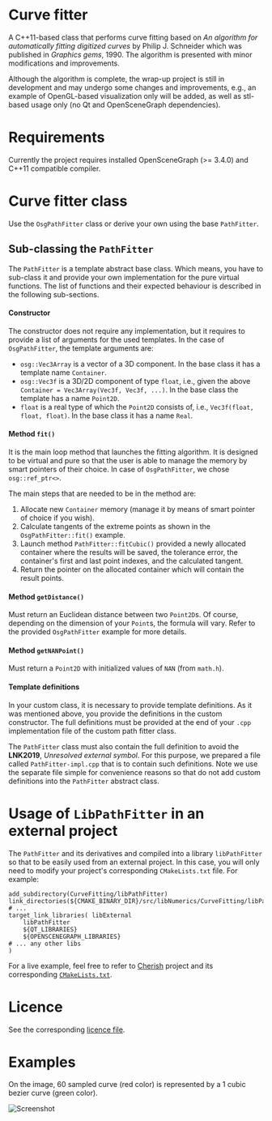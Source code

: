 # Curve fitter

A C++11-based class that performs curve fitting based on *An algorithm for automatically fitting digitized curves* by Philip J. Schneider which was published in *Graphics gems*, 1990. The algorithm is presented with minor modifications and improvements. 

Although the algorithm is complete, the wrap-up project is still in development and may undergo some changes and improvements, e.g., an example of OpenGL-based visualization only will be added, as well as stl-based usage only (no Qt and OpenSceneGraph dependencies).

# Requirements

Currently the project requires installed OpenSceneGraph (>= 3.4.0) and C++11 compatible compiler. 

# Curve fitter class

Use the `OsgPathFitter` class or derive your own using the base `PathFitter`. 

## Sub-classing the `PathFitter`

The `PathFitter` is a template abstract base class. Which means, you have to sub-class it and provide your own implementation for the pure virtual functions. The list of functions and their expected behaviour is described in the following sub-sections.

#### Constructor

The constructor does not require any implementation, but it requires to provide a list of arguments for the used templates. In the case of `OsgPathFitter`, the template arguments are:

* `osg::Vec3Array` is a vector of a 3D component. In the base class it has a template name `Container`.
* `osg::Vec3f` is a 3D/2D component of type `float`, i.e., given the above `Container = Vec3Array(Vec3f, Vec3f, ...)`. In the base class the template has a name `Point2D`.
* `float` is a real type of which the `Point2D` consists of, i.e., `Vec3f(float, float, float)`. In the base class it has a name `Real`.

#### Method `fit()`

It is the main loop method that launches the fitting algorithm. It is designed to be virtual and pure so that the user is able to manage the memory by smart pointers of their choice. In case of `OsgPathFitter`, we chose `osg::ref_ptr<>`.

The main steps that are needed to be in the method are:

1. Allocate new `Container` memory (manage it by means of smart pointer of choice if you wish).
2. Calculate tangents of the extreme points as shown in the `OsgPathFitter::fit()` example. 
3. Launch method `PathFitter::fitCubic()` provided a newly allocated container where the results will be saved, the tolerance error, the container's first and last point indexes, and the calculated tangent.
4. Return the pointer on the allocated container which will contain the result points.

#### Method `getDistance()`

Must return an Euclidean distance between two `Point2D`s. Of course, depending on the dimension of your `Point`s, the formula will vary. Refer to the provided `OsgPathFitter` example for more details.

#### Method `getNANPoint()`

Must return a `Point2D` with initialized values of `NAN` (from `math.h`).

#### Template definitions

In your custom class, it is necessary to provide template definitions. As it was mentioned above, you provide the definitions in the custom constructor. The full definitions must be provided at the end of  your `.cpp` implementation file of the custom path fitter class.

The `PathFitter` class must also contain the full definition to avoid the **LNK2019**, *Unresolved external symbol*. For this purpose, we prepared a file called `PathFitter-impl.cpp` that is to contain such definitions. Note we use the separate file simple for convenience reasons so that do not add custom definitions into the `PathFitter` abstract class.

# Usage of `LibPathFitter` in an external project

The `PathFitter` and its derivatives and compiled into a library `libPathFitter` so that to be easily used from an external project. In this case, you will only need to modify your project's corresponding `CMakeLists.txt` file. For example:

```
add_subdirectory(CurveFitting/libPathFitter)
link_directories(${CMAKE_BINARY_DIR}/src/libNumerics/CurveFitting/libPathFitter)
# ...
target_link_libraries( libExternal
    libPathFitter
    ${QT_LIBRARIES}
    ${OPENSCENEGRAPH_LIBRARIES}
# ... any other libs
)
```
For a live example, feel free to refer to [Cherish](https://github.com/vicrucann/cherish) project and its corresponding [`CMakeLists.txt`](https://github.com/vicrucann/cherish/blob/master/src/libNumerics/CMakeLists.txt).

# Licence

See the corresponding [licence file](https://github.com/vicrucann/CurveFitting/blob/master/LICENSE).

# Examples

On the image, 60 sampled curve (red color) is represented by a 1 cubic bezier curve (green color).

![Screenshot](https://github.com/vicrucann/CurveFitting/blob/master/screenshots/curvefit.png)
